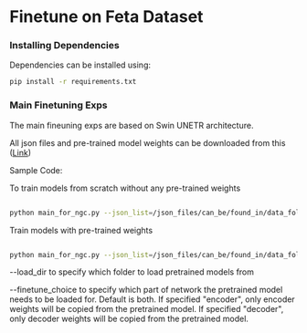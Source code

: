 # Finetune on Feta Dataset

### Installing Dependencies
Dependencies can be installed using:
``` bash
pip install -r requirements.txt
```

### Main Finetuning Exps

The main fineuning exps are based on Swin UNETR architecture.

All json files and pre-trained model weights can be downloaded from this ([Link](https://drive.google.com/drive/folders/1_EFLbOWn8E6fVUnFVfT4BNNFMlz7RCpM?usp=sharing))

Sample Code:

To train models from scratch without any pre-trained weights
``` bash

python main_for_ngc.py --json_list=/json_files/can_be/found_in/data_folds/xxxx.json --data_dir=/data_root --feature_size=48 --pos_embed='perceptron' --roi_x=96 --roi_y=96 --roi_z=96 --use_checkpoint --batch_size=4 --max_epochs=600 --save_checkpoint --model_name swin --logdir ./provide_a_path/for_tensorboard_logs --optim_lr 8e-4 --val_every 10 --set_determ True --seed 120

```

Train models with pre-trained weights

```bash

python main_for_ngc.py --json_list=/json_files/can_be/found_in/data_folds/xxxx.json --data_dir=/data_root --feature_size=48 --pos_embed='perceptron' --roi_x=96 --roi_y=96 --roi_z=96 --use_checkpoint --batch_size=4 --max_epochs=600 --save_checkpoint --model_name swin --logdir ./provide_a_path/for_tensorboard_logs --optim_lr 8e-4 --val_every 10 --use_ssl_pretrained --finetune_choice both --load_dir /path/to/ssl_pretrained_checkpoint --set_determ True --seed 120

```

--load_dir to specify which folder to load pretrained models from

--finetune_choice to specify which part of network the pretrained model needs to be loaded for. Default is both. If specified "encoder", only encoder weights will be copied from the pretrained model. If specified "decoder", only decoder weights will be copied from the pretrained model.

